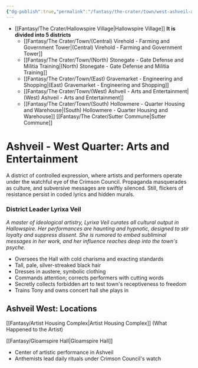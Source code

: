 ```yaml
---
{"dg-publish":true,"permalink":"/fantasy/the-crater/town/west-ashveil-arts-and-entertainment/"}
---
```


- [[Fantasy/The Crater/Hallowspire Village\|Hallowspire Village]]
**It is divided into 5 districts**
    - [[Fantasy/The Crater/Town/(Central) Virehold - Farming and Government Tower\|(Central) Virehold - Farming and Government Tower]] 
    - [[Fantasy/The Crater/Town/(North) Stonegate - Gate Defense and Militia Training\|(North) Stonegate - Gate Defense and Militia Training]]
    - [[Fantasy/The Crater/Town/(East) Gravemarket - Engineering and Shopping\|(East) Gravemarket - Engineering and Shopping]]
    - [[Fantasy/The Crater/Town/(West) Ashveil - Arts and Entertainment\|(West) Ashveil - Arts and Entertainment]] 
    - [[Fantasy/The Crater/Town/(South) Hollowmere - Quarter Housing and Warehouse\|(South) Hollowmere - Quarter Housing and Warehouse]]
[[Fantasy/The Crater/Sutter Commune\|Sutter Commune]]
# Ashveil - West Quarter: Arts and Entertainment
A district of controlled expression, where artists and performers operate under the watchful eye of the Crimson Council. Propaganda masquerades as culture, and subversive messages are swiftly silenced. Still, flickers of resistance persist in coded lyrics and hidden murals.

### **District Leader Lyrixa Veil**
*A master of ideological artistry, Lyrixa Veil curates all cultural output in Hallowspire. Her performances are haunting and hypnotic, designed to stir loyalty and suppress dissent. She is rumored to embed subliminal messages in her work, and her influence reaches deep into the town's psyche.*
- Oversees the Hall with cold charisma and exacting standards
- Tall, pale, silver-streaked black hair
- Dresses in austere, symbolic clothing
- Commands attention; corrects performers with cutting words
- Secretly collects forbidden art to test town's receptiveness to freedom
- Trains Tony and owns concert hall she plays in


## Ashveil West: Locations
[[Fantasy/Artist Housing Complex\|Artist Housing Complex]] (What Happened to the Artist)

[[Fantasy/Gloamspire Hall\|Gloamspire Hall]]
- Center of artistic performance in Ashveil
- Anthemists lead daily rituals under Crimson Council's watch








